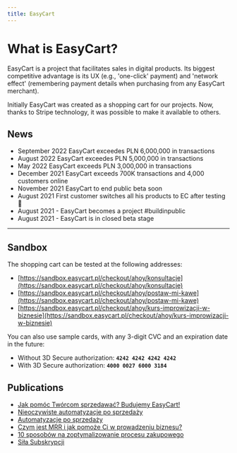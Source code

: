 ```yaml
---
title: EasyCart
---
```


# What is EasyCart?
EasyCart is a project that facilitates sales in digital products. Its biggest competitive advantage is its UX (e.g., 'one-click' payment) and 'network effect' (remembering payment details when purchasing from any EasyCart merchant).

Initially EasyCart was created as a shopping cart for our projects. Now, thanks to Stripe technology, it was possible to make it available to others.

## News 
- September 2022 EasyCart exceedes PLN 6,000,000 in transactions 
- August 2022 EasyCart exceedes PLN 5,000,000 in transactions
- May 2022 EasyCart exceeds PLN 3,000,000 in transactions
- December 2021 EasyCart exceeds 700K transactions and 4,000 customers online
- November 2021 EasyCart to end public beta soon
- August 2021 First customer switches all his products to EC after testing 🎉
- August 2021 - EasyCart becomes a project #buildinpublic
- August 2021 - EasyCart is in closed beta stage

---

## Sandbox
The shopping cart can be tested at the following addresses:
- [https://sandbox.easycart.pl/checkout/ahoy/konsultacje](https://sandbox.easycart.pl/checkout/ahoy/konsultacje)
- [https://sandbox.easycart.pl/checkout/ahoy/postaw-mi-kawe](https://sandbox.easycart.pl/checkout/ahoy/postaw-mi-kawe)
- [https://sandbox.easycart.pl/checkout/ahoy/kurs-improwizacji-w-biznesie](https://sandbox.easycart.pl/checkout/ahoy/kurs-improwizacji-w-biznesie)

You can also use sample cards, with any 3-digit CVC and an expiration date in the future:
- Without 3D Secure authorization: **`4242 4242 4242 4242`**
- With 3D Secure authorization: **`4000 0027 6000 3184`**

## Publications
- [Jak pomóc Twórcom sprzedawać? Budujemy EasyCart!](https://www.linkedin.com/pulse/jak-pom%25C3%25B3c-tw%25C3%25B3rcom-sprzedawa%25C4%2587-budujemy-easycart-easycartpl/?trackingId=u964yQIP9WE8WCzc61XGeg%3D%3D)
- [Nieoczywiste automatyzacje po sprzedaży](https://www.easycart.pl/blog/nie-oczywiste-automatyzacje-po-sprzedazy)
- [Automatyzacje po sprzedaży](https://www.easycart.pl/blog/automatyzacje-po-sprzedazy)
- [Czym jest MRR i jak pomoże Ci w prowadzeniu biznesu?](https://www.easycart.pl/blog/czym-jest-mrr-i-jak-pomoze-ci-w-prowadzeniu-biznesu)
- [10 sposobów na zoptymalizowanie procesu zakupowego](https://www.easycart.pl/blog/10-sposobow-na-zoptymalizowanie-procesu-zakupowego)
- [Siła Subskrypcji](https://www.easycart.pl/blog/sila-subskrypcji)